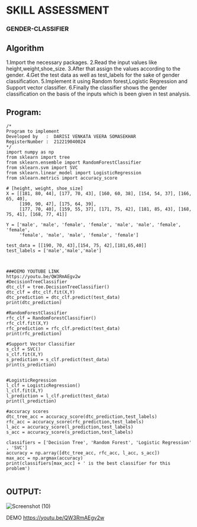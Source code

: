 #                         SKILL ASSESSMENT
###                      GENDER-CLASSIFIER
## Algorithm
1.Import the necessary packages.
2.Read the input values like height,weight,shoe_size.
3.After that assign the values according to the gender.
4.Get the test data as well as test_labels for the sake of gender classification.
5.Implement it using Random forest,Logistic Regression and Support vector classifier.
6.Finally the classifier shows the gender classification on the basis of the inputs which is been given in test analysis.

## Program:
```
/*
Program to implement 
Developed by   :  DARISI VENKATA VEERA SOMASEKHAR
RegisterNumber :  212219040024
*/
import numpy as np
from sklearn import tree
from sklearn.ensemble import RandomForestClassifier
from sklearn.svm import SVC
from sklearn.linear_model import LogisticRegression
from sklearn.metrics import accuracy_score

# [height, weight, shoe_size]
X = [[181, 80, 44], [177, 70, 43], [160, 60, 38], [154, 54, 37], [166, 65, 40],
     [190, 90, 47], [175, 64, 39],
     [177, 70, 40], [159, 55, 37], [171, 75, 42], [181, 85, 43], [168, 75, 41], [168, 77, 41]]

Y = ['male', 'male', 'female', 'female', 'male', 'male', 'female', 'female',
     'female', 'male', 'male', 'female', 'female']

test_data = [[190, 70, 43],[154, 75, 42],[181,65,40]]
test_labels = ['male','male','male']



###DEMO YOUTUBE LINK
https://youtu.be/QW3RmAEgv2w
#DecisionTreeClassifier
dtc_clf = tree.DecisionTreeClassifier()
dtc_clf = dtc_clf.fit(X,Y)
dtc_prediction = dtc_clf.predict(test_data)
print(dtc_prediction)

#RandomForestClassifier
rfc_clf = RandomForestClassifier()
rfc_clf.fit(X,Y)
rfc_prediction = rfc_clf.predict(test_data)
print(rfc_prediction)

#Support Vector Classifier
s_clf = SVC()
s_clf.fit(X,Y)
s_prediction = s_clf.predict(test_data)
print(s_prediction)


#LogisticRegression
l_clf = LogisticRegression()
l_clf.fit(X,Y)
l_prediction = l_clf.predict(test_data)
print(l_prediction)

#accuracy scores
dtc_tree_acc = accuracy_score(dtc_prediction,test_labels)
rfc_acc = accuracy_score(rfc_prediction,test_labels)
l_acc = accuracy_score(l_prediction,test_labels)
s_acc = accuracy_score(s_prediction,test_labels)

classifiers = ['Decision Tree', 'Random Forest', 'Logistic Regression' , 'SVC']
accuracy = np.array([dtc_tree_acc, rfc_acc, l_acc, s_acc])
max_acc = np.argmax(accuracy)
print(classifiers[max_acc] + ' is the best classifier for this problem')


```

## OUTPUT:

![Screenshot (10)](https://user-images.githubusercontent.com/78737336/172795246-fd14b5f9-4ed6-43fc-9e69-ca78f8d5c797.png)

DEMO
https://youtu.be/QW3RmAEgv2w

